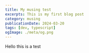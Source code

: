 ```yaml
---
title: My musing test
excerpts: This is my first blog post
category: musing
publicationDate: 2024-03-20
tags: [dev, typescript]
ogImage: ./meta/og.png
---
```


Hello this is a test
